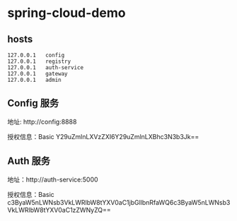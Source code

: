 # spring-cloud-demo

## hosts 

```$xslt
127.0.0.1   config
127.0.0.1   registry
127.0.0.1   auth-service
127.0.0.1   gateway
127.0.0.1   admin
```

## Config 服务

地址: http://config:8888

授权信息：Basic Y29uZmlnLXVzZXI6Y29uZmlnLXBhc3N3b3Jk==

## Auth 服务

地址：http://auth-service:5000

授权信息：Basic c3ByaW5nLWNsb3VkLWRlbW8tYXV0aC1jbGllbnRfaWQ6c3ByaW5nLWNsb3VkLWRlbW8tYXV0aC1zZWNyZQ==